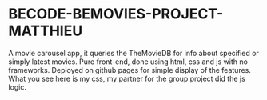 # BECODE-BEMOVIES-PROJECT-MATTHIEU

A movie carousel app, it queries the TheMovieDB for info about specified or simply latest movies.
Pure front-end, done using html, css and js with no frameworks.
Deployed on github pages for simple display of the features.
What you see here is my css, my partner for the group project did the js logic.
